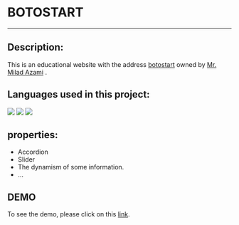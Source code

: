 # BOTOSTART
---
## Description:
This is an educational website with the address [botostart](https://botostart.ir/) owned by [Mr. Milad Azami](https://github.com/milad-azami) .

## Languages used in this project:
![](https://img.shields.io/badge/HTML5-E34F26?style=for-the-badge&logo=html5&logoColor=white)
![](https://img.shields.io/badge/CSS3-1572B6?style=for-the-badge&logo=css3&logoColor=white)
![](https://img.shields.io/badge/JavaScript-323330?style=for-the-badge&logo=javascript&logoColor=F7DF1E)

## properties:
- Accordion
- Slider 
- The dynamism of some information.
- ...

## DEMO
To see the demo, please click on this [link](https://bardyavahydy.github.io/botostart/).